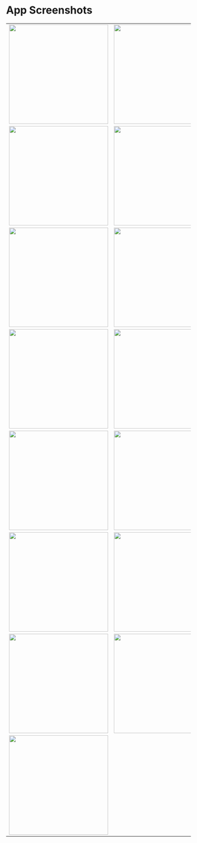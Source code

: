 # App Screenshots

<table>
  <tr>
    <td><img src="https://github.com/hieugiax145/music_app/assets/122389093/82885340-62e4-497b-9ddf-56022cc9f5be" width=270 ></td>
    <td><img src="https://github.com/hieugiax145/music_app/assets/122389093/0c2b7c08-a45d-4358-9f35-51fdec12e8b0" width=270 ></td>
    <td><img src="https://github.com/hieugiax145/music_app/assets/122389093/183780b6-7560-409a-a812-5c704fc6a0a4" width=270 ></td>
  </tr>
  <tr>
    <td><img src="https://github.com/hieugiax145/music_app/assets/122389093/839babc3-b1cc-4389-b262-6feb81fcab36" width=270 ></td>
    <td><img src="https://github.com/hieugiax145/music_app/assets/122389093/a68048bc-6f99-4af1-b24e-f120c7a93072" width=270 ></td>
    <td><img src="https://github.com/hieugiax145/music_app/assets/122389093/9f40e7ba-9a2e-480c-9448-fe59534b9b6c" width=270 ></td>
  </tr>
  <tr>
    <td><img src="https://github.com/hieugiax145/music_app/assets/122389093/fa2c9e8e-97e6-4fec-9ea4-d0c3fca8011c" width=270 ></td>
    <td><img src="https://github.com/hieugiax145/music_app/assets/122389093/2268baac-37a5-4c84-a024-97cbcee71b4d" width=270 ></td>
    <td><img src="https://github.com/hieugiax145/music_app/assets/122389093/49c5b57f-ba6e-4ad6-a906-51b3a00c17b5" width=270 ></td>
  </tr>
  <tr>
    <td><img src="https://github.com/hieugiax145/music_app/assets/122389093/654f21f6-57a5-43a6-a408-388ee2f24b21" width=270 ></td>
    <td><img src="https://github.com/hieugiax145/music_app/assets/122389093/b1cd2b0a-65ce-4861-856f-4076bcdfd530" width=270 ></td>
    <td><img src="https://github.com/hieugiax145/music_app/assets/122389093/f738a9d0-f1ed-46ce-adc4-188b999212bb" width=270 ></td>
  </tr>
  <tr>
    <td><img src="https://github.com/hieugiax145/music_app/assets/122389093/b675d900-42b6-4bcc-99b5-a0377c535eef" width=270 ></td>
    <td><img src="https://github.com/hieugiax145/music_app/assets/122389093/5837afea-e291-4159-8473-9e399f8a9b8e" width=270 ></td>
    <td><img src="https://github.com/hieugiax145/music_app/assets/122389093/90c795c8-3edf-4def-a8a7-51100822a3bd" width=270 ></td>
  </tr>
  <tr>
    <td><img src="https://github.com/hieugiax145/music_app/assets/122389093/1ff1dd3a-88c0-4222-895c-537d1bf8de0d" width=270 ></td>
    <td><img src="https://github.com/hieugiax145/music_app/assets/122389093/05bfde89-9b1f-4dda-8e7a-b613b3ddf493" width=270 ></td>
    <td><img src="https://github.com/hieugiax145/music_app/assets/122389093/9ccc89b2-6e81-4ae8-882d-e60642122322" width=270 ></td>
  </tr>
  <tr>
    <td><img src="https://github.com/hieugiax145/music_app/assets/122389093/20d1796a-9d73-4de1-ba29-0f15a0edd6c6" width=270 ></td>
    <td><img src="https://github.com/hieugiax145/music_app/assets/122389093/9bbdaf07-8d0a-4667-95b4-732425524cb3" width=270 ></td>
    <td><img src="https://github.com/hieugiax145/music_app/assets/122389093/28b24842-9abc-465c-9e0e-8d7a1f2d4626" width=270 ></td>
  </tr>
  <tr>
    <td><img src="https://github.com/hieugiax145/music_app/assets/122389093/82d179fb-d9c2-4dce-9144-4b60dc8705e0" width=270 ></td>
  
  </tr>
 </table>
